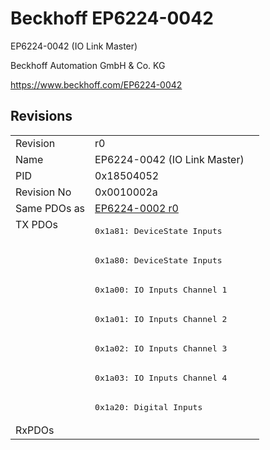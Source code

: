 # Beckhoff EP6224-0042

EP6224-0042 (IO Link Master)

Beckhoff Automation GmbH & Co. KG

https://www.beckhoff.com/EP6224-0042

## Revisions
<table>
<tr>
<td>Revision</td>
<td>r0</td>
</tr>
<tr>
<td>Name</td>
<td>EP6224-0042 (IO Link Master)</td>
</tr>
<tr>
<td>PID</td>
<td>0x18504052</td>
</tr>
<tr>
<td>Revision No</td>
<td>0x0010002a</td>
</tr>
<tr>
<td>Same PDOs as</td>
<td><a href="EP6224-0002.md">EP6224-0002 r0</a></td>
</tr>
<tr>
<td rowspan=7 valign=top>TX PDOs</td>
<td><pre>0x1a81: DeviceState Inputs</pre></td>
<td></td>
</tr>
<tr>
<td><pre>0x1a80: DeviceState Inputs</pre></td>
</tr>
<tr>
<td><pre>0x1a00: IO Inputs Channel 1</pre></td>
</tr>
<tr>
<td><pre>0x1a01: IO Inputs Channel 2</pre></td>
</tr>
<tr>
<td><pre>0x1a02: IO Inputs Channel 3</pre></td>
</tr>
<tr>
<td><pre>0x1a03: IO Inputs Channel 4</pre></td>
</tr>
<tr>
<td><pre>0x1a20: Digital Inputs</pre></td>
</tr>
<tr>
<td>RxPDOs</td>
<td></td>
</tr>
</table>

